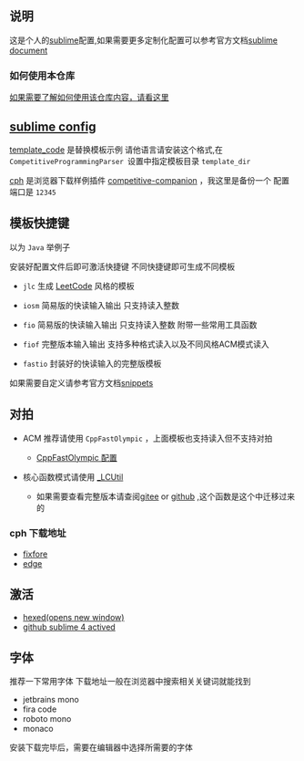 ## 说明

这是个人的[sublime](https://www.sublimetext.com/)配置,如果需要更多定制化配置可以参考官方文档[sublime document](https://docs.sublimetext.io/)





### 如何使用本仓库

[如果需要了解如何使用该仓库内容，请看这里](./use.md)



## [sublime config](./sublime-config)




[template_code](./template_code) 是替换模板示例 请他语言请安装这个格式,在 `CompetitiveProgrammingParser `设置中指定模板目录 `template_dir`



[cph](./cph) 是浏览器下载样例插件 [competitive-companion](https://github.com/jmerle/competitive-companion) ，我这里是备份一个 配置端口是 `12345`

## 模板快捷键

以为 `Java` 举例子



安装好配置文件后即可激活快捷键 不同快捷键即可生成不同模板

- `jlc` 生成 [LeetCode](https://leetcode.cn) 风格的模板

- `iosm` 简易版的快读输入输出 只支持读入整数
- `fio` 简易版的快读输入输出  只支持读入整数 附带一些常用工具函数
- `fiof` 完整版本输入输出 支持多种格式读入以及不同风格ACM模式读入
- `fastio` 封装好的快读输入的完整版模板



如果需要自定义请参考官方文档[snippets](https://docs.sublimetext.io/guide/extensibility/snippets.html)

## 对拍

- ACM 推荐请使用 `CppFastOlympic` ，上面模板也支持读入但不支持对拍
  - [CppFastOlympic 配置](https://verytoolz.com/blog/06a6e6743a/)

- 核心函数模式请使用 [_LCUtil](./_LCUtil.java) 
  - 如果需要查看完整版本请查阅[gitee](https://gitee.com/wuxin0011/LeetCode) or [github](https://github.com/wuxin0011/LeetCode) ,这个函数是这个中迁移过来的



### cph 下载地址

- [fixfore](https://addons.mozilla.org/zh-CN/firefox/addon/competitive-companion/)
- [edge](https://github.com/jmerle/competitive-companion/releases/tag)

## 激活

- [hexed(opens new window)](https://hexed.it/)
- [github sublime 4 actived](https://gist.github.com/skoqaq/3f3e8f28e23c881143cef9cf49d821ff)



## 字体

推荐一下常用字体 下载地址一般在浏览器中搜索相关关键词就能找到

- jetbrains mono
- fira code
- roboto mono
- monaco

安装下载完毕后，需要在编辑器中选择所需要的字体
